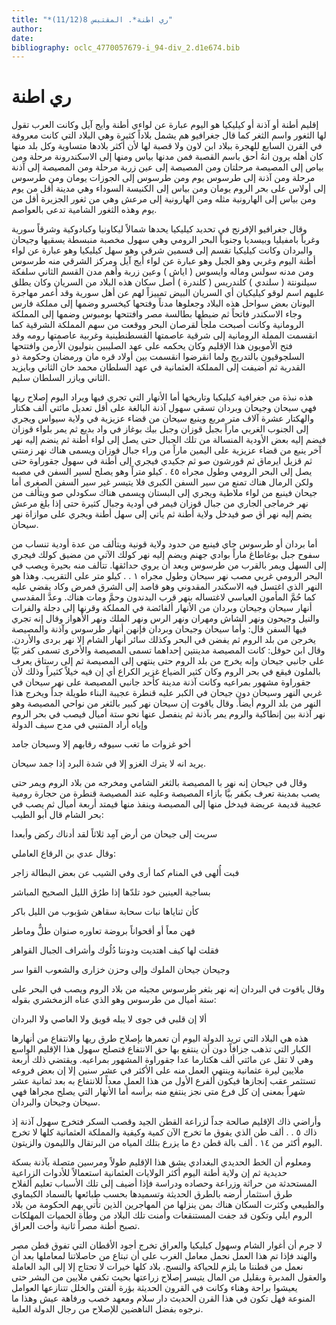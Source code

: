 ```yaml
---
title: "*ري اطنة*. المقتبس 8(11/12)"
author: 
date: 
bibliography: oclc_4770057679-i_94-div_2.d1e674.bib
---
```




#  ري اطنة 


 إقليم أطنة أو آذنة أو كيليكيا هو اليوم عبارة عن لواءي أطنة وأيج آيل وكانت العرب تقول لها الثغور واسم الثغر كما قال جغرافيو هم يشمل بلاداً كثيرة وهي البلاد التي كانت معروفة في القرن السابع للهجرة ببلاد ابن لاون ولا قصبة لها لأن أكثر بلادها متساوية وكل بلد منها كان أهله يرون انهُ أحق باسم القصبة فمن مدنها بياس ومنها إلى الاسكندرونة مرحلة ومن بياص إلى المصيصة مرحلتان ومن المصيصة إلى عين زربة مرحلة ومن المصيصة إلى آذنة مرحلة ومن آذنة إلى طرسوس يوم ومن طرسوس إلى الجوزات يومان ومن طرسوس إلى أولاس على بحر الروم يومان ومن بياس إلى الكنيسة السوداء وهي مدينة أقل من يوم ومن بياس إلى الهارونية مثله ومن الهارونية إلى مرعش وهي من ثغور الجزيرة أقل من يوم وهذه الثغور الشامية تدعى بالعواصم. 

 وقال جغرافيو الإفرنج في تحديد كيليكيا يحدها شمالاً ليكاونيا وكبادوكية وشرقاً سورية وغرباً بامفيليا وبيسديا وجنوباً البحر الرومي وهي سهول مخصبة منبسطة يسقيها وجيحان والبردان وكانت كيليكيا تقسم إلى قسمين شرقي وهو سهل كيليكيا وهو عبارة عن لواء أطنة اليوم وغربي وهو الجبل وهو عبارة عن لواء أيج آيل ومركز الشرقي منه طرسوس ومن مدنه سولس وماله وايسوس ( اياش ) وعين زربة وأهم مدن القسم الثاني سلفكة سيلنونتة ( سلندي ) كلندريس ( كلندرة ) أصل سكان هذه البلاد من السريان وكان يطلق عليهم اسم لوقو كيليكيان أي السريان البيض تمييزاً لهم عن أهل سورية وقد أعمر مهاجرة اليونان بعض سواحل هذه البلاد وجعلوها مدناً وفتحها كيخسرو وضمها إلى مملكة فارس وجاء الاسكندر فاتحاً ثم ضبطها بطالسة مصر وافتتحها بومبوس وضمها إلى المملكة الرومانية وكانت أصبحت ملجأ لقرصان البحر ووقعت من سهم المملكة الشرقية كما انقسمت المملة الرومانية إلى شرقية عاصمتها القسطنطينية وغربية عاصمتها رومه وقد فتح الأمويون هذا الإقليم وكان يحكمه على عهد الصليبين بنوليون الأرمن وافتتحها السلجوقيون بالتدريج ولما انقرضوا انقسمت بين أولاد قره مان ورمضان وحكومة ذو القدرية ثم أضيفت إلى المملكة العثمانية في عهد السلطان محمد خان الثاني وبايزيد الثاني ويازر السلطان سليم. 

 هذه نبذة من جغرافية كيليكيا وتاريخها أما الأنهار التي تجري فيها ويراد اليوم إصلاح ريها   فهي سيحان وجيحان وبردان تسقي سهول آذنة البالغة على أقل تعديل مائتي  ألف  هكتار والهكتار عشرة  آلاف  متر مربع وينبع سيحان من قضاء عزيزية في ولاية سيواس ويجري إلى الجنوب الغربي ماراً بجبل قوزان وجبل بيك بوغاز في واد بديع ثم يمر بلواء قوزان فيضم إليه بعض الأودية المنسالة من تلك الجبال حتى يصل إلى لواء أطنة ثم ينضم إليه نهر آخر ينبع من قضاء عزيزية على اليمين ماراً من وراء جبال قوزان ويسمى هناك نهر زمنتي ثم قزيل ايرماق ثم قورشون صو ثم جكيدي فيجري إلى أطنة في سهول جقوراوة حتى يصل إلى البحر الرومي وطول مجراه  ٤٥  . كيلو متراً وهو يصلح لسير السفن في مصبه ولكن الرمال هناك تمنع من سير السفن الكبرى فلا يتيسر غير سير السفن الصغرى أما جيحان فينبع من لواء ملاطية ويجري إلى البستان ويسمى هناك سكودلي صو ويتألف من نهر خرماجى الجاري من جبال قوزان فيمر في أودية وجبال كثيرة حتى إذا بلغ مرعش يضم إليه نهر أق صو فيدخل ولاية أطنة ثم يأتي إلى سهل أطنة ويجري على موازاة نهر سيحان. 

 أما بردان أو طرسوس جاي فينبع من حدود ولاية قونية ويتألف من عدة أودية تنساب من سفوح جبل بوغاطاغ ماراً بوادي جهنم ويضم إليه نهر كولك الآتي من مضيق كولك فيجري إلى السهل ويمر بالقرب من طرسوس وبعد أن يروي حدائقها. تتألف منه بحيرة ويصب في البحر الرومي غربي مصب نهر سيحان وطول مجراه  ١  . . كيلو متر على التقريب. وهذا هو النهر الذي اغتسل فيه الاسكندر المقدوني وهو قاصد إلى الشرق فمرض وكاد يقضي عليه كما حُمَّ المأمون العباسي لاغتساله بنهر قرب البدندون وحمَّ ومات هناك. وعدَّ المقدسي أنهار سيحان وجيحان وبردان من الأنهار ألفائضة في المملكة وقرنها إلى دجلة والفرات والنيل وجيحون ونهر الشاش ومهران ونهر الرس ونهر الملك ونهر الأهواز وقال إنه تجري فيها السفن قال: وأما سيحان وجيحان وبردان فإنهن أنهار طرسوس وآذنة والمصيصة يخرجن من بلد الروم ثم يفضن في البحر وكذلك سائر أنهار الشام إلا نهر بردى والأردن. وقال ابن حوقل: كانت المصيصة مدينتين إحداهما تسمى المصيصة والأخرى تسمى كفر بَيّا على جانبي جيحان وإنه يخرج من بلد الروم حتى ينتهي إلى المصيصة ثم إلى رستاق يعرف بالملون فيقع في بحر الروم وكان كثير الضياع   غزير الكراع أي إن فيه خيلاً كثيراً وذلك لأن جقوراوة مشهور بمراعيه وكانت آذنة مدينة كأحد جانبي المصيصة على نهر سيحان في غربي النهر وسيحان دون جيحان في الكبر عليه قنطرة عجيبة البناء طويلة جداً ويخرج هذا النهر من بلد الروم أيضاً. وقال ياقوت إن سيحان نهر كبير بالثغر من نواحي المصيصة وهو نهر آذنة بين إنطاكية والروم يمر بآذنة ثم ينفصل عنها نحو  ستة  أميال فيصب في بحر الروم وإياه أراد المتنبي في مدح سيف الدولة 

 أخو غزوات ما تغب سيوفه   رقابهم إلا وسيحان جامد  

 يريد انه لا يترك الغزو إلا في شدة البرد إذا جمد سيحان. 

 وقال في جيحان إنه نهر با المصيصة بالثغر الشامي ومخرجه من بلاد الروم ويمر حتى يصب بمدينة تعرف بكفر بيَّا بازاء المصيصة وعليه عند المصيصة قنطرة من حجارة رومية عجيبة قديمة عريضة فيدخل منها إلى المصيصة وينفذ منها فيمتد  أربعة  أميال ثم يصب في بحر الشام قال أبو الطيب: 

 سريت إلى جيحان من أرض آمِد   ثلاثاً لقد أدناك ركض وأبعدا  

 وقال عدي بن الرقاع العاملي: 

 فبت أُلهى في المنام كما أرى   وفي الشيب عن بعض البطالة زاجر  

 بساجية العينين خود تلدّها   إذا طرُق الليل الصحيح المباشر  

 كأن ثناياها نبات سحابة   سقاهن شؤبوب من الليل باكر  

 فهن معاً أو أقحواناً بروضة   تعاوره صنوان طلٌّ وماطر  

 فقلت لها كيف اهتديت ودوننا   دُلُوك وأشراف الجبال القواهر  

 وجيحان جيحان الملوك وإلى   وحزن خزارى والشعوب القوا سر  

 وقال ياقوت في البردان إنه نهر بثغر طرسوس مجيئه من بلاد الروم ويصب في البحر على  ستة  أميال من طرسوس وهو الذي عناه الزمخشري بقوله: 

 ألا إن قلبي في جوى لا يبله   قويق ولا العاصي ولا البردان  

 هذه هي البلاد التي تريد الدولة اليوم أن تعمرها بإصلاح طرق ريها والانتفاع من أنهارها الكبار التي تذهب جزافاً دون أن ينتفع بها حق الانتفاع فتصلح سهول هذا الإقليم الواسع   وهي لا تقل عن مائتي  ألف  هكتارما عدا جقوراوة المشهور بمراعيه. ويقتضي ذلك  أربعة  ملايين ليرة عثمانية وينتهي العمل منه على الأكثر في  عشر  سنين إلا إن بعض فروعه تستثمر عقب إنجازها فيكون ألفرع الأول من هذا العمل معداً للانتفاع به بعد  ثمانية  عشر  شهراً بمعنى إن كل فرع متى نجز ينتفع منه برأسه أما الأنهار التي يصلح مجراها فهي سيحان وجيحان والبردان. 

 وأراضي ذاك الإقليم صالحة جداً لزراعة القطن الجيد وقصب السكر فتخرج سهول آذنة إذ ذاك  ٥  . .  ألف  طن الذي يفوق ما تخرج الآن كمية وكيفية والمملكة العثمانية كلها لا تخرج اليوم أكثر من  ١٤  .  ألف  بالة قطن دع ما يزرع بتلك المياه من البرتقال والليمون والزيتون. 

 ومعلوم أن الخط الحديدي البغدادي يشق هذا الإقليم طولاً ومرسين متصلة بآذنة بسكة حديدية ثم إن ولاية أطنة اليوم أكثر الولايات العثمانية استعمالاً للأدوات الزراعية المستحدثة من حراثة وزراعة وحصاده ودراسة فإذا أضيف إلى تلك الأسباب تعليم ألفلاح طرق استثمار أرضه بالطرق الحديثة وتسميدها بحسب طبائعها بالسماد الكيماوي والطبيعي وكثرت السكان هناك بمن ينزلها من المهاجرين الذين تأتي بهم الحكومة من بلاد الروم ايلي وتكون قد جفت المستنقعات وأمنت تلك البلاد من وطأة الحميات المهلكات تصبح أطنة مصراً ثانية وأخت العراق. 

 لا جرم أن أغوار الشام وسهول كيليكيا والعراق تخرج أجود الأقطان التي تفوق قطن مصر والهند فإذا تم هذا العمل نحمل معامل الغرب على أن تبتاع من حاصلاتنا لمعاملها بعد أن نعمل من قطننا ما يلزم للحياكة والنسج. بلاد كلها خيرات لا تحتاج إلا إلى اليد العاملة والعقول المدبرة وبقليل من المال يتيسر إصلاح زراعتها بحيث تكفي ملايين من البشر حتى يعيشوا براحة وهناء وكانت في القرون الحديثة بؤرة ألفتن والخلل تتنازعها العوامل المنوعة فهل تكون في هذا القرن الحديث دار سلام ومعهد خصب ورفاهة عيش وهذا ما نرجوه بفضل الناهضين للإصلاح من رجال الدولة العلية. 
